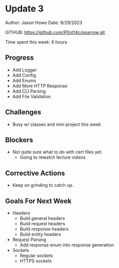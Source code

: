# Update 3

Author: Jason Howe
Date: 9/29/2023

GITHUB: https://github.com/P0nt14c/sparrow.git

Time spent this week: 6 hours

## Progress
- Add Logger
- Add Config
- Add Enums
- Add More HTTP Response
- Add CLI Parsing
- Add File Validation


## Challenges
- Busy w/ classes and mini project this week


## Blockers
- Not quite sure what to do with cert files yet.
  - Going to rewatch lecture videos

## Corrective Actions
- Keep on grinding to catch up.


## Goals For Next Week
- Headers
  - Build general headers
  - Build request headers
  - Build response headers
  - Build entity headers
- Request Parsing
  - Add response enum into response generation
- Sockets
  - Regular sockets
  - HTTPS sockets

